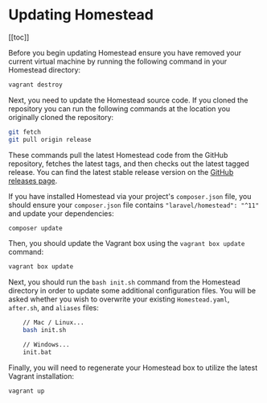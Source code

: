 # Updating Homestead

[[toc]]

Before you begin updating Homestead ensure you have removed your current virtual machine by running the following command in your Homestead directory:

```bash
vagrant destroy
```

Next, you need to update the Homestead source code. If you cloned the repository you can run the following commands at the location you originally cloned the repository:

```bash
git fetch
git pull origin release
```

These commands pull the latest Homestead code from the GitHub repository, fetches the latest tags, and then checks out the latest tagged release. You can find the latest stable release version on the [GitHub releases page](https://github.com/laravel/homestead/releases).

If you have installed Homestead via your project's `composer.json` file, you should ensure your `composer.json` file contains `"laravel/homestead": "^11"` and update your dependencies:

```bash
composer update
```

Then, you should update the Vagrant box using the `vagrant box update` command:

```bash
vagrant box update
```

Next, you should run the `bash init.sh` command from the Homestead directory in order to update some additional configuration files. You will be asked whether you wish to overwrite your existing `Homestead.yaml`, `after.sh`, and `aliases` files:

```bash
    // Mac / Linux...
    bash init.sh

    // Windows...
    init.bat
```

Finally, you will need to regenerate your Homestead box to utilize the latest Vagrant installation:

```bash
vagrant up
```
